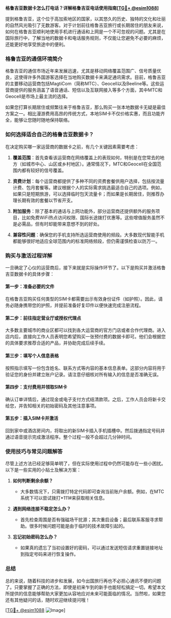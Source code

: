 **格鲁吉亚数据卡怎么打电话？详解格鲁吉亚电话使用指南[[TG💪+ @esim1088](https://t.me/s/esim1088)]**

提到格鲁吉亚，这个位于高加索地区的国家，以其悠久的历史、独特的文化和壮丽的自然风光吸引了无数游客。对于计划前往格鲁吉亚旅行或长期居住的朋友来说，如何在格鲁吉亚顺利地使用手机进行通话和上网是一个不可忽视的问题。尤其是在国际旅行中，了解当地的数据卡和电话服务规则，不仅能让您避免不必要的麻烦，还能更好地享受旅途中的便利。

### 格鲁吉亚的通信环境简介

格鲁吉亚的通信市场近年来发展迅速，尤其是移动网络覆盖范围广、信号质量优良，这使得许多外国游客选择在当地购买数据卡来满足通讯需求。目前，格鲁吉亚的主要移动运营商包括MagtiCom（简称MTC）、Geocell以及Beeline等。这些运营商提供的服务涵盖了语音通话、短信以及互联网接入等多个方面，其中MTC和Geocell是市场上最主流的选择。

如果您打算长期居住或频繁往来于格鲁吉亚，那么购买一张本地数据卡无疑是最佳方案之一。相比漫游费用高昂的传统方式，本地SIM卡不仅价格实惠，而且功能齐全，能够让您随时随地保持联络。

### 如何选择适合自己的格鲁吉亚数据卡？

在决定购买哪一家运营商的数据卡之前，有几个关键因素需要考虑：

1. **覆盖范围**：首先查看该运营商在网络覆盖上的表现如何，特别是在您常去的地方（如城市中心、山区或乡村地区）。通常情况下，MTC和Geocell在全国范围内都有较好的信号覆盖。
   
2. **资费计划**：每个运营商都提供了多种不同的资费套餐供用户选择，包括按流量计费、包月套餐等。建议根据个人的实际需求挑选最适合自己的选项。例如，如果只是短期旅游，可以选择临时包天流量卡；而如果是长期居住，则推荐办理长期有效的套餐以节省开支。

3. **附加服务**：除了基本的通话与上网功能外，部分运营商还提供额外的服务项目，比如免费WiFi热点访问权限、国际长途拨打优惠等。这些增值服务虽然不是必需品，但有时却能带来意想不到的好处。

4. **兼容性问题**：确保您的手机支持所选运营商使用的频段。大多数现代智能手机都能够很好地适应全球范围内的标准网络频段，但仍需谨慎检查以防万一。

### 购买与激活过程详解

一旦确定了心仪的运营商后，接下来就是实际操作环节了。以下是购买并激活格鲁吉亚数据卡的具体步骤：

#### 第一步：准备必要的文件
在格鲁吉亚购买任何类型的SIM卡都需要出示有效身份证件（如护照）。因此，请务必随身携带您的护照，并提前准备好复印件以便快速完成注册流程。

#### 第二步：前往指定营业厅或授权代理点
大多数主要城市的商业区都可以找到各大运营商的官方门店或者合作代理商。进入店内后，直接向工作人员表明您希望购买一张预付费的数据卡即可。他们会根据您的具体要求推荐合适的产品，并协助完成后续手续。

#### 第三步：填写个人信息表格
按照指示填写一份包含姓名、联系方式等内容的基本信息表单。这部分内容将用于验证您的身份并建立账户记录。请注意仔细核对所有输入的信息是否准确无误。

#### 第四步：支付费用并领取SIM卡
确认订单详情后，通过现金或电子支付方式结清款项。之后，工作人员会将新卡交给您，并告知相关的初始密码及其他注意事项。

#### 第五步：插入SIM卡并激活
回到家中或酒店房间内，将取出的新SIM卡插入手机插槽中。然后拨通指定号码并通过语音提示完成激活程序。整个过程一般不会超过几分钟时间。

### 使用技巧与常见问题解答

尽管上述方法已经足够简单明了，但在实际使用过程中仍然可能存在一些小困扰。以下是一些实用的小贴士及解决方案：

1. **如何判断剩余余额？**
   - 大多数情况下，只需拨打特定代码即可查询当前账户余额。例如，在MTC系统下可以尝试拨打*111#来获取相关信息。

2. **遇到网络连接不稳定怎么办？**
   - 首先检查周围是否有强磁场干扰源；其次重启设备；最后联系客服寻求帮助。很多时候问题可能是由于临时的技术故障引起的。

3. **忘记初始密码怎么办？**
   - 如果真的遗忘了当初设置好的密码，可以通过发送短信请求重置链接地址到指定号码来进行恢复操作。

### 总结

总的来说，随着科技的进步和发展，如今出国旅行再也不必担心通讯不便的问题了。只要掌握了正确的方法，即使是初来乍到的新手也能轻松搞定一切。希望本文所提供的信息能够帮助大家更加从容地应对未来可能面临的情况。当然啦，如果您还有其他疑问的话，随时欢迎继续提问哦！

[[TG💪+ @esim1088](https://t.me/s/esim1088) ![Image](https://i.postimg.cc/4NQfJmqS/Snipaste-2025-05-13-00-14-12.png)]